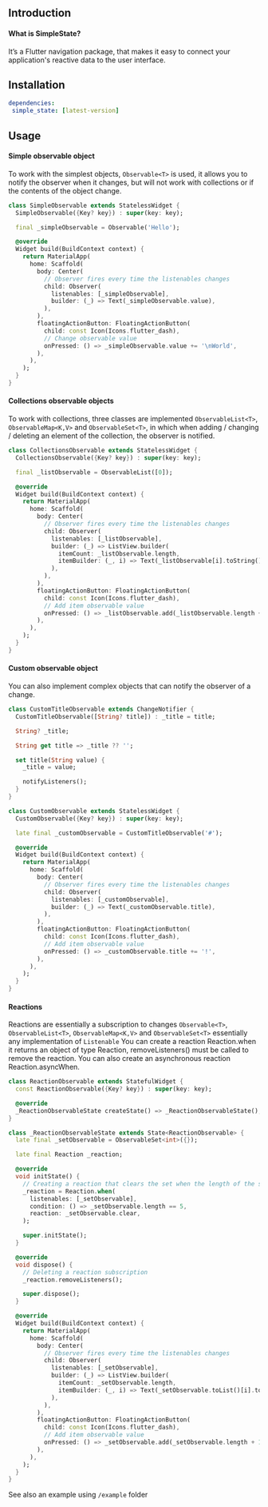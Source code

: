## Introduction
#### What is SimpleState?
It’s a Flutter navigation package, that makes it easy to connect your application's reactive data to the user interface.
## Installation
 ```yaml
dependencies:
  simple_state: [latest-version]
``` 
## Usage
#### Simple observable object
To work with the simplest objects, `Observable<T>` is used, it allows you to notify the observer when it changes, but will not work with collections or if the contents of the object change.

```dart
class SimpleObservable extends StatelessWidget {
  SimpleObservable({Key? key}) : super(key: key);

  final _simpleObservable = Observable('Hello');

  @override
  Widget build(BuildContext context) {
    return MaterialApp(
      home: Scaffold(
        body: Center(
          // Observer fires every time the listenables changes
          child: Observer(
            listenables: [_simpleObservable],
            builder: (_) => Text(_simpleObservable.value),
          ),
        ),
        floatingActionButton: FloatingActionButton(
          child: const Icon(Icons.flutter_dash),
          // Change observable value
          onPressed: () => _simpleObservable.value += '\nWorld',
        ),
      ),
    );
  }
}
```
#### Collections observable objects
To work with collections, three classes are implemented `ObservableList<T>`, `ObservableMap<K,V>` and `ObservableSet<T>`, in which when adding / changing / deleting an element of the collection, the observer is notified.

```dart
class CollectionsObservable extends StatelessWidget {
  CollectionsObservable({Key? key}) : super(key: key);

  final _listObservable = ObservableList([0]);

  @override
  Widget build(BuildContext context) {
    return MaterialApp(
      home: Scaffold(
        body: Center(
          // Observer fires every time the listenables changes
          child: Observer(
            listenables: [_listObservable],
            builder: (_) => ListView.builder(
              itemCount: _listObservable.length,
              itemBuilder: (_, i) => Text(_listObservable[i].toString()),
            ),
          ),
        ),
        floatingActionButton: FloatingActionButton(
          child: const Icon(Icons.flutter_dash),
          // Add item observable value
          onPressed: () => _listObservable.add(_listObservable.length + 1),
        ),
      ),
    );
  }
}
```

#### Custom observable object
You can also implement complex objects that can notify the observer of a change.

```dart
class CustomTitleObservable extends ChangeNotifier {
  CustomTitleObservable([String? title]) : _title = title;

  String? _title;

  String get title => _title ?? '';

  set title(String value) {
    _title = value;

    notifyListeners();
  }
}

class CustomObservable extends StatelessWidget {
  CustomObservable({Key? key}) : super(key: key);

  late final _customObservable = CustomTitleObservable('#');

  @override
  Widget build(BuildContext context) {
    return MaterialApp(
      home: Scaffold(
        body: Center(
          // Observer fires every time the listenables changes
          child: Observer(
            listenables: [_customObservable],
            builder: (_) => Text(_customObservable.title),
          ),
        ),
        floatingActionButton: FloatingActionButton(
          child: const Icon(Icons.flutter_dash),
          // Add item observable value
          onPressed: () => _customObservable.title += '!',
        ),
      ),
    );
  }
}
```
#### Reactions
Reactions are essentially a subscription to changes `Observable<T>`, `ObservableList<T>`, `ObservableMap<K,V>` and `ObservableSet<T>` essentially any implementation of `Listenable` You can create a reaction Reaction.when it returns an object of type Reaction, removeListeners() must be called to remove the reaction. You can also create an asynchronous reaction Reaction.asyncWhen.

```dart
class ReactionObservable extends StatefulWidget {
  const ReactionObservable({Key? key}) : super(key: key);

  @override
  _ReactionObservableState createState() => _ReactionObservableState();
}

class _ReactionObservableState extends State<ReactionObservable> {
  late final _setObservable = ObservableSet<int>({});

  late final Reaction _reaction;

  @override
  void initState() {
    // Creating a reaction that clears the set when the length of the set is five elements
    _reaction = Reaction.when(
      listenables: [_setObservable],
      condition: () => _setObservable.length == 5,
      reaction: _setObservable.clear,
    );

    super.initState();
  }

  @override
  void dispose() {
    // Deleting a reaction subscription
    _reaction.removeListeners();

    super.dispose();
  }

  @override
  Widget build(BuildContext context) {
    return MaterialApp(
      home: Scaffold(
        body: Center(
          // Observer fires every time the listenables changes
          child: Observer(
            listenables: [_setObservable],
            builder: (_) => ListView.builder(
              itemCount: _setObservable.length,
              itemBuilder: (_, i) => Text(_setObservable.toList()[i].toString()),
            ),
          ),
        ),
        floatingActionButton: FloatingActionButton(
          child: const Icon(Icons.flutter_dash),
          // Add item observable value
          onPressed: () => _setObservable.add(_setObservable.length + 1),
        ),
      ),
    );
  }
}
```

See also an example using `/example` folder
